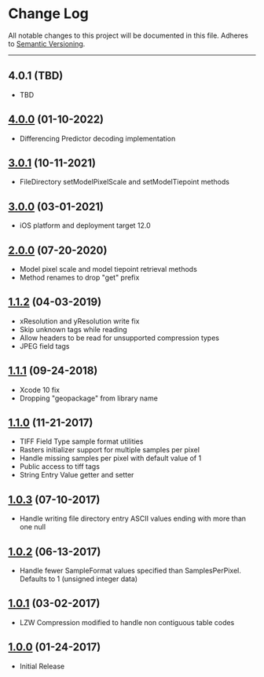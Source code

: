 # Change Log
All notable changes to this project will be documented in this file.
Adheres to [Semantic Versioning](http://semver.org/).

---

## 4.0.1 (TBD)

* TBD

## [4.0.0](https://github.com/ngageoint/tiff-ios/releases/tag/4.0.0) (01-10-2022)

* Differencing Predictor decoding implementation

## [3.0.1](https://github.com/ngageoint/tiff-ios/releases/tag/3.0.1) (10-11-2021)

* FileDirectory setModelPixelScale and setModelTiepoint methods

## [3.0.0](https://github.com/ngageoint/tiff-ios/releases/tag/3.0.0) (03-01-2021)

* iOS platform and deployment target 12.0

## [2.0.0](https://github.com/ngageoint/tiff-ios/releases/tag/2.0.0) (07-20-2020)

* Model pixel scale and model tiepoint retrieval methods
* Method renames to drop "get" prefix

## [1.1.2](https://github.com/ngageoint/tiff-ios/releases/tag/1.1.2) (04-03-2019)

* xResolution and yResolution write fix
* Skip unknown tags while reading
* Allow headers to be read for unsupported compression types
* JPEG field tags

## [1.1.1](https://github.com/ngageoint/tiff-ios/releases/tag/1.1.1) (09-24-2018)

* Xcode 10 fix
* Dropping "geopackage" from library name

## [1.1.0](https://github.com/ngageoint/tiff-ios/releases/tag/1.1.0) (11-21-2017)

* TIFF Field Type sample format utilities
* Rasters initializer support for multiple samples per pixel
* Handle missing samples per pixel with default value of 1
* Public access to tiff tags
* String Entry Value getter and setter

## [1.0.3](https://github.com/ngageoint/tiff-ios/releases/tag/1.0.3) (07-10-2017)

* Handle writing file directory entry ASCII values ending with more than one null

## [1.0.2](https://github.com/ngageoint/tiff-ios/releases/tag/1.0.2) (06-13-2017)

* Handle fewer SampleFormat values specified than SamplesPerPixel. Defaults to 1 (unsigned integer data)

## [1.0.1](https://github.com/ngageoint/tiff-ios/releases/tag/1.0.1) (03-02-2017)

* LZW Compression modified to handle non contiguous table codes

## [1.0.0](https://github.com/ngageoint/tiff-ios/releases/tag/1.0.0) (01-24-2017)

* Initial Release
